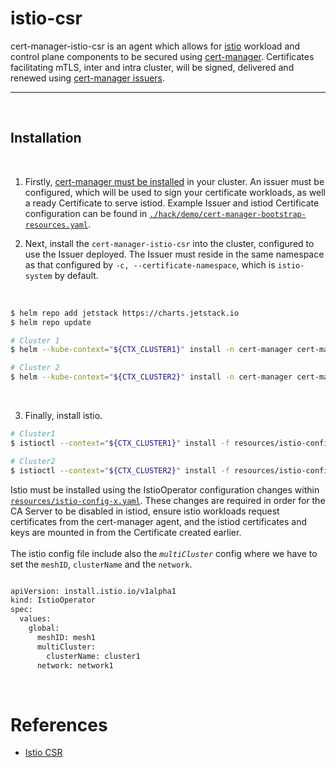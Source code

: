 # istio-csr

cert-manager-istio-csr is an agent which allows for [istio](https://istio.io) workload
and control plane components to be secured using
[cert-manager](https://cert-manager.io). Certificates facilitating mTLS, inter
and intra cluster, will be signed, delivered and renewed using [cert-manager
issuers](https://cert-manager.io/docs/concepts/issuer).


---
<br> 

## Installation
<br> 

1) Firstly, [cert-manager must be
installed](https://cert-manager.io/docs/installation/) in your cluster. An
issuer must be configured, which will be used to sign your certificate
workloads, as well a ready Certificate to serve istiod. Example Issuer and
istiod Certificate configuration can be found in
[`./hack/demo/cert-manager-bootstrap-resources.yaml`](https://github.com/cert-manager/istio-csr/blob/master/hack/demo/cert-manager-bootstrap-resources.yaml).

2) Next, install the `cert-manager-istio-csr` into the cluster, configured to use
the Issuer deployed. The Issuer must reside in the same namespace as that
configured by `-c, --certificate-namespace`, which is `istio-system` by default.

<br> 

```bash
$ helm repo add jetstack https://charts.jetstack.io
$ helm repo update

# Cluster 1
$ helm --kube-context="${CTX_CLUSTER1}" install -n cert-manager cert-manager-istio-csr jetstack/cert-manager-istio-csr --set agent.clusterID=cluster1 --set certificate.name=vault-istio-ca1-issuer --set certificate.preserveCertificateRequests=true --set agent.logLevel=3

# Cluster 2
$ helm --kube-context="${CTX_CLUSTER2}" install -n cert-manager cert-manager-istio-csr jetstack/cert-manager-istio-csr --set agent.clusterID=cluster2 --set certificate.name=vault-istio-ca2-issuer --set certificate.preserveCertificateRequests=true --set agent.logLevel=3
```

<br> 

3) Finally, install istio.

```bash
# Cluster1
$ istioctl --context="${CTX_CLUSTER1}" install -f resources/istio-config-cluster1-1.9.1.yaml

# Cluster2 
$ istioctl --context="${CTX_CLUSTER2}" install -f resources/istio-config-cluster2-1.9.1.yaml
```

Istio must be installed using the IstioOperator
configuration changes within
[`resources/istio-config-x.yaml`](resources/istio-config-cluster1-1.9.1.yaml). These changes are
required in order for the CA Server to be disabled in istiod, ensure istio
workloads request certificates from the cert-manager agent, and the istiod
certificates and keys are mounted in from the Certificate created earlier.
<br> 
<br> 
The istio config file include also the *`multiCluster`* config where we have to set the `meshID`, `clusterName` and the `network`.

```bash

apiVersion: install.istio.io/v1alpha1
kind: IstioOperator
spec:
  values:
    global:
      meshID: mesh1
      multiCluster:
        clusterName: cluster1
      network: network1
```

<br> 

# References

- [Istio CSR](https://github.com/cert-manager/istio-csr)